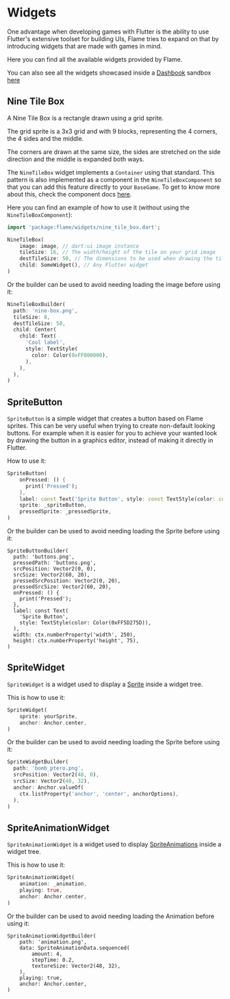 # Widgets

One advantage when developing games with Flutter is the ability to use Flutter's extensive toolset
for building UIs, Flame tries to expand on that by introducing widgets that are made with games in
mind.

Here you can find all the available widgets provided by Flame.

You can also see all the widgets showcased inside a
[Dashbook](https://github.com/erickzanardo/dashbook) sandbox
[here](https://github.com/flame-engine/flame/tree/main/examples/lib/stories/widgets)

## Nine Tile Box

A Nine Tile Box is a rectangle drawn using a grid sprite.

The grid sprite is a 3x3 grid and with 9 blocks, representing the 4 corners, the 4 sides and the
middle.

The corners are drawn at the same size, the sides are stretched on the side direction and the middle
is expanded both ways.

The `NineTileBox` widget implements a `Container` using that standard. This pattern is also
implemented as a component in the `NineTileBoxComponent` so that you can add this feature directly
to your `BaseGame`. To get to know more about this, check the component docs
[here](components.md#nine-tile-box-component).

Here you can find an example of how to use it (without using the `NineTileBoxComponent`):

```dart
import 'package:flame/widgets/nine_tile_box.dart';

NineTileBox(
    image: image, // dart:ui image instance
    tileSize: 16, // The width/height of the tile on your grid image
    destTileSize: 50, // The dimensions to be used when drawing the tile on the canvas
    child: SomeWidget(), // Any Flutter widget
)
```

Or the builder can be used to avoid needing loading the image before using it:

```dart
NineTileBoxBuilder(
  path: 'nine-box.png',
  tileSize: 8,
  destTileSize: 50,
  child: Center(
    child: Text(
      'Cool label',
      style: TextStyle(
        color: Color(0xFF000000),
      ),
    ),
  ),
)
```

## SpriteButton

`SpriteButton` is a simple widget that creates a button based on Flame sprites. This can be very
useful when trying to create non-default looking buttons. For example when it is easier for you to
achieve your wanted look by drawing the button in a graphics editor, instead of making it directly
in Flutter.

How to use it:

```dart
SpriteButton(
    onPressed: () {
      print('Pressed');
    },
    label: const Text('Sprite Button', style: const TextStyle(color: const Color(0xFF5D275D))),
    sprite: _spriteButton,
    pressedSprite: _pressedSprite,
)
```

Or the builder can be used to avoid needing loading the Sprite before using it:

```
SpriteButtonBuilder(
  path: 'buttons.png',
  pressedPath: 'buttons.png',
  srcPosition: Vector2(0, 0),
  srcSize: Vector2(60, 20),
  pressedSrcPosition: Vector2(0, 20),
  pressedSrcSize: Vector2(60, 20),
  onPressed: () {
    print('Pressed');
  },
  label: const Text(
    'Sprite Button',
    style: TextStyle(color: Color(0xFF5D275D)),
  ),
  width: ctx.numberProperty('width', 250),
  height: ctx.numberProperty('height', 75),
)
```

## SpriteWidget

`SpriteWidget` is a widget used to display a [Sprite](images.md#sprite) inside a widget
tree.

This is how to use it:

```dart
SpriteWidget(
    sprite: yourSprite,
    anchor: Anchor.center,
)
```

Or the builder can be used to avoid needing loading the Sprite before using it:

```dart
SpriteWidgetBuilder(
  path: 'bomb_ptero.png',
  srcPosition: Vector2(48, 0),
  srcSize: Vector2(48, 32),
  anchor: Anchor.valueOf(
    ctx.listProperty('anchor', 'center', anchorOptions),
  ),
)
```

## SpriteAnimationWidget

`SpriteAnimationWidget` is a widget used to display [SpriteAnimations](images.md#animation) inside
a widget tree.

This is how to use it:

```dart
SpriteAnimationWidget(
    animation: _animation,
    playing: true,
    anchor: Anchor.center,
)
```

Or the builder can be used to avoid needing loading the Animation before using it:

```
SpriteAnimationWidgetBuilder(
    path: 'animation.png',
    data: SpriteAnimationData.sequenced(
        amount: 4,
        stepTime: 0.2,
        textureSize: Vector2(48, 32),
    ),
    playing: true,
    anchor: Anchor.center,
)
```
